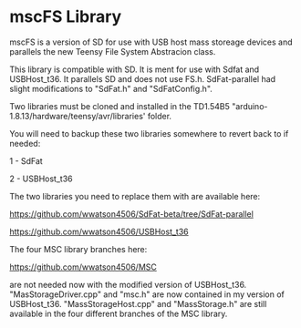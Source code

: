 # mscFS Library

mscFS is a version of SD for use with USB host mass storeage devices and parallels the new Teensy File System Abstracion class.

This library is compatible with SD. It is ment for use with Sdfat and USBHost_t36. It parallels SD and does not use FS.h.
SdFat-parallel had slight modifications to "SdFat.h" and "SdFatConfig.h".

Two libraries must be cloned and installed in the TD1.54B5 "arduino-1.8.13/hardware/teensy/avr/libraries' folder.

You will need to backup these two libraries somewhere to revert back to if needed:

1 - SdFat

2 - USBHost_t36

The two libraries you need to replace them with are available here:

https://github.com/wwatson4506/SdFat-beta/tree/SdFat-parallel

https://github.com/wwatson4506/USBHost_t36

The four MSC library branches here:

https://github.com/wwatson4506/MSC

are not needed now with the modified version of USBHost_t36. "MasStorageDriver.cpp" and "msc.h" are now contained in my version of USBHost_t36. "MassStorageHost.cpp" and "MassStorage.h" are still available in the four different branches of the MSC library.
